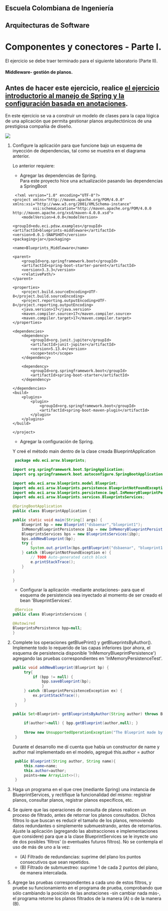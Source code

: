## Escuela Colombiana de Ingeniería

## Arquitecturas de Software

# Componentes y conectores - Parte I.

El ejercicio se debe traer terminado para el siguiente laboratorio (Parte II).

#### Middleware- gestión de planos.


## Antes de hacer este ejercicio, realice [el ejercicio introductorio al manejo de Spring y la configuración basada en anotaciones](https://github.com/ARSW-ECI/Spring_LightweightCont_Annotation-DI_Example).

En este ejercicio se va a construír un modelo de clases para la capa lógica de una aplicación que permita gestionar planos arquitectónicos de una prestigiosa compañia de diseño. 

![](img/ClassDiagram1.png)

1. Configure la aplicación para que funcione bajo un esquema de inyección de dependencias, tal como se muestra en el diagrama anterior.


	Lo anterior requiere:

	* Agregar las dependencias de Spring. <br>
	Para este proyecto hice una actualización pasando las dependencias a SpringBoot
	```pom
	 <?xml version="1.0" encoding="UTF-8"?>
	<project xmlns="http://maven.apache.org/POM/4.0.0" xmlns:xsi="http://www.w3.org/2001/XMLSchema-instance"
	         xsi:schemaLocation="http://maven.apache.org/POM/4.0.0 http://maven.apache.org/xsd/maven-4.0.0.xsd">
	    <modelVersion>4.0.0</modelVersion>

    <groupId>edu.eci.pdsw.examples</groupId>
    <artifactId>blueprints-middleware</artifactId>
    <version>0.0.1-SNAPSHOT</version>
    <packaging>jar</packaging>

    <name>Blueprints_Middleware</name>

    <parent>
        <groupId>org.springframework.boot</groupId>
        <artifactId>spring-boot-starter-parent</artifactId>
        <version>3.3.3</version>
        <relativePath/>
    </parent>

    <properties>
        <project.build.sourceEncoding>UTF-8</project.build.sourceEncoding>
        <project.reporting.outputEncoding>UTF-8</project.reporting.outputEncoding>
        <java.version>17</java.version>
        <maven.compiler.source>17</maven.compiler.source>
        <maven.compiler.target>17</maven.compiler.target>
    </properties>

    <dependencies>
        <dependency>
            <groupId>org.junit.jupiter</groupId>
            <artifactId>junit-jupiter</artifactId>
            <version>5.13.4</version>
            <scope>test</scope>
        </dependency>
        
        <dependency>
            <groupId>org.springframework.boot</groupId>
            <artifactId>spring-boot-starter</artifactId>
        </dependency>
        
    </dependencies>
    <build>
        <plugins>
            <plugin>
                <groupId>org.springframework.boot</groupId>
                <artifactId>spring-boot-maven-plugin</artifactId>
            </plugin>
        </plugins>
    </build>

	</project>

 	```
	* Agregar la configuración de Spring.

	Y creé el método main dentro de la clase creada BlueprintApplication
	```java
	 package edu.eci.arsw.blueprints;
	
	import org.springframework.boot.SpringApplication;
	import org.springframework.boot.autoconfigure.SpringBootApplication;
	
	import edu.eci.arsw.blueprints.model.Blueprint;
	import edu.eci.arsw.blueprints.persistence.BlueprintNotFoundException;
	import edu.eci.arsw.blueprints.persistence.impl.InMemoryBlueprintPersistence;
	import edu.eci.arsw.blueprints.services.BlueprintsServices;
	
	@SpringBootApplication
	public class BlueprintApplication {

	public static void main(String[] args) {
		Blueprint bp = new Blueprint("dsbaenar","blueprint1");
		InMemoryBlueprintPersistence ibp = new InMemoryBlueprintPersistence();
		BlueprintsServices bps = new BlueprintsServices(ibp);
		bps.addNewBlueprint(bp);
		try {
			System.out.println(bps.getBlueprint("dsbaenar", "blueprint1"));
		} catch (BlueprintNotFoundException e) {
			// TODO Auto-generated catch block
			e.printStackTrace();
		}
	}

	}

 	```
	* Configurar la aplicación -mediante anotaciones- para que el esquema de persistencia sea inyectado al momento de ser creado el bean 'BlueprintServices'.

	```java
	 @Service
	public class BlueprintsServices {
   
    @Autowired
    BlueprintsPersistence bpp=null;
 	}
    
 	```


3. Complete los operaciones getBluePrint() y getBlueprintsByAuthor(). Implemente todo lo requerido de las capas inferiores (por ahora, el esquema de persistencia disponible 'InMemoryBlueprintPersistence') agregando las pruebas correspondientes en 'InMemoryPersistenceTest'.

   ```java
   public void addNewBlueprint(Blueprint bp) {
        try{
            if (bpp != null) {
                bpp.saveBlueprint(bp);
                }
        } catch (BlueprintPersistenceException ex) {
            ex.printStackTrace();    
        }
    }

   public Set<Blueprint> getBlueprintsByAuthor(String author) throws BlueprintNotFoundException{
        
        if(author!=null) { bpp.getBlueprint(author,null); }
        
        throw new UnsupportedOperationException("The Blueprint made by " + author + " does not exist."); 
    }
   ```

   Durante el desarrollo me dí cuenta que había un constructor de name y author mal implementado en el modelo, agregué this.author = author

   ```java
    public Blueprint(String author, String name){
        this.name=name;
        this.author=author;
        points=new ArrayList<>();
    }
   ```

5. Haga un programa en el que cree (mediante Spring) una instancia de BlueprintServices, y rectifique la funcionalidad del mismo: registrar planos, consultar planos, registrar planos específicos, etc.

7. Se quiere que las operaciones de consulta de planos realicen un proceso de filtrado, antes de retornar los planos consultados. Dichos filtros lo que buscan es reducir el tamaño de los planos, removiendo datos redundantes o simplemente submuestrando, antes de retornarlos. Ajuste la aplicación (agregando las abstracciones e implementaciones que considere) para que a la clase BlueprintServices se le inyecte uno de dos posibles 'filtros' (o eventuales futuros filtros). No se contempla el uso de más de uno a la vez:
	* (A) Filtrado de redundancias: suprime del plano los puntos consecutivos que sean repetidos.
	* (B) Filtrado de submuestreo: suprime 1 de cada 2 puntos del plano, de manera intercalada.

8. Agrege las pruebas correspondientes a cada uno de estos filtros, y pruebe su funcionamiento en el programa de prueba, comprobando que sólo cambiando la posición de las anotaciones -sin cambiar nada más-, el programa retorne los planos filtrados de la manera (A) o de la manera (B). 
